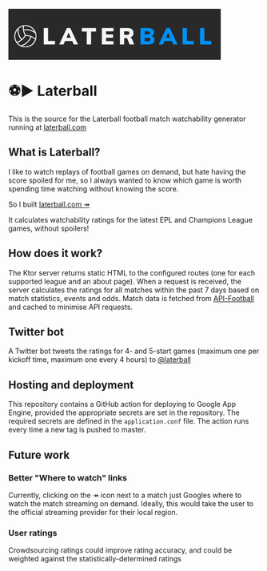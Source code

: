 ![banner](banner.png)
# ⚽▶️ Laterball
This is the source for the Laterball football match watchability generator running at [laterball.com](http://laterball.com)

## What is Laterball?

I like to watch replays of football  games on demand, but hate having the score spoiled for me, so I always  wanted to know which game is worth spending time watching without  knowing the score.

So I built [laterball.com ↠](http://laterball.com)

It calculates watchability ratings for the latest EPL and Champions League games, without spoilers! 

## How does it work?

The Ktor server returns static HTML to the configured routes (one for each supported league and an about page). When a request is received, the server calculates the ratings for all matches within the past 7 days based on match statistics, events and odds. Match data is fetched from [API-Football](https://www.api-football.com/) and cached to minimise API requests. 

## Twitter bot

A Twitter bot tweets the ratings for 4- and 5-start games (maximum one per kickoff time, maximum one every 4 hours) to [@laterball](https://twitter.com/laterball) 

## Hosting and deployment

This repository contains a GitHub action for deploying to Google App Engine, provided the appropriate secrets are set in the repository. The required secrets are defined in the `application.conf` file. The action runs every time a new tag is pushed to master.

## Future work

### Better "Where to watch" links

Currently, clicking on the ↠ icon next to a match just Googles where to watch the match streaming on demand. Ideally, this would take the user to the official streaming provider for their local region.

### User ratings

Crowdsourcing ratings could improve rating accuracy, and could be weighted against the statistically-determined ratings

